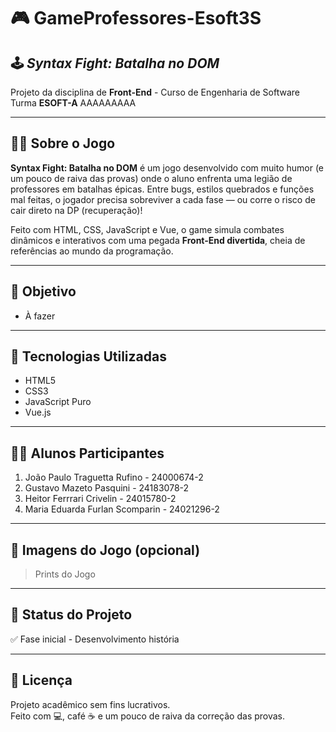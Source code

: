 # 🎮 GameProfessores-Esoft3S  
## 🕹️ *Syntax Fight: Batalha no DOM*  
Projeto da disciplina de **Front-End** - Curso de Engenharia de Software  
Turma **ESOFT-A**
AAAAAAAAA

---

## 👨‍🏫 Sobre o Jogo

**Syntax Fight: Batalha no DOM** é um jogo desenvolvido com muito humor (e um pouco de raiva das provas) onde o aluno enfrenta uma legião de professores em batalhas épicas. Entre bugs, estilos quebrados e funções mal feitas, o jogador precisa sobreviver a cada fase — ou corre o risco de cair direto na DP (recuperação)!

Feito com HTML, CSS, JavaScript e Vue, o game simula combates dinâmicos e interativos com uma pegada **Front-End divertida**, cheia de referências ao mundo da programação.

---

## 🎯 Objetivo

- À fazer

---

## 🧠 Tecnologias Utilizadas

- HTML5  
- CSS3 
- JavaScript Puro
- Vue.js 

---

## 🧑‍💻 Alunos Participantes

1. João Paulo Traguetta Rufino - 24000674-2  
2. Gustavo Mazeto Pasquini - 24183078-2  
3. Heitor Ferrrari Crivelin - 24015780-2
4. Maria Eduarda Furlan Scomparin - 24021296-2

---

## 📸 Imagens do Jogo (opcional)

> Prints do Jogo

---

## 🚀 Status do Projeto

✅ Fase inicial - Desenvolvimento história

---

## 📄 Licença

Projeto acadêmico sem fins lucrativos.  
Feito com 💻, café ☕ e um pouco de raiva da correção das provas.

